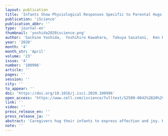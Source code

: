 ```yaml
---
layout: publication
title: 'Infants Show Physiological Responses Specific to Parental Hugs'
publication: 'iScience'
publication_abbr: ''
type: 'journal-en'
thumbnail: 'yoshida2020iscience.png'
author: 'Sachine Yoshida,  Yoshihiro Kawahara,  Takuya Sasatani,  Ken Kiyono,  Yo Kobayashi,  and Hiromasa Funato'
year: '2020'
month: '4'
month_str: 'April'
volume: '23'
issue: '4'
number: '100996'
article: ''
pages: ''
session: ''
city: ''
to_appear: ''
doi: 'https://doi.org/10.1016/j.isci.2020.100996'
open_access: 'https://www.cell.com/iscience/fulltext/S2589-0042%2820%2930180-2'
link: ''
video: ''
press_release_en: ''
press_release_ja: ''
abstract: 'Caregivers hug their infants to express affection and joy. However, it remains unknown how infants react to being hugged. Here we examined heart rate responses in first-year infants during a hug, hold, and tight hug from parents. Infants older than four months showed an increased R-R interval (RRI) during a hug, indicating reduced heart rates and pronounced parasympathetic activity. Few head movements predicted a higher RRI increase in infants during a parental hug compared with that during a hold and tight hug. Infants did not show an increased RRI during a hug from a female stranger. Infants younger than four months did not show RRI increase during parental hug but exhibited a decreased RRI correlated with contact pressure. Parents showed an increased RRI during hugging their infants. These results suggest the parent-infant hug underlies the parent-infant bonding and psychophysiological development of infants.'
note: ''
---
```

